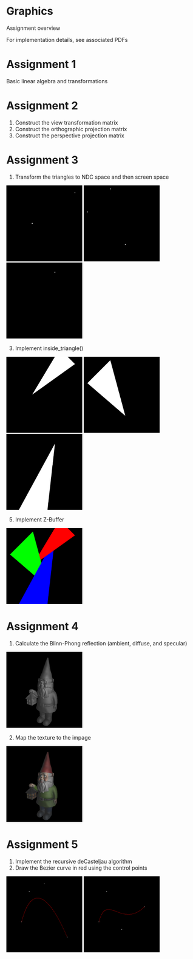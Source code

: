 # Graphics

Assignment overview

For implementation details, see associated PDFs

# Assignment 1
Basic linear algebra and transformations

# Assignment 2
1. Construct the view transformation matrix
2. Construct the orthographic projection matrix
3. Construct the perspective projection matrix

# Assignment 3
1. Transform the triangles to NDC space and then screen space

<img src="https://github.com/Mike-Petrus/Graphics/blob/main/Assignment%203/build/linux/x86_64/release/part-1-triangle-1.png?raw=true" width="200"/> <img src="https://github.com/Mike-Petrus/Graphics/blob/main/Assignment%203/build/linux/x86_64/release/part-1-triangle-2.png?raw=true" width="200"/> <img src="https://github.com/Mike-Petrus/Graphics/blob/main/Assignment%203/build/linux/x86_64/release/part-1-triangle-3.png?raw=true" width="200"/>

3. Implement inside_triangle()

<img src="https://github.com/Mike-Petrus/Graphics/blob/main/Assignment%203/build/linux/x86_64/release/part-2-triangle-1.png?raw=true" width="200"/> <img src="https://github.com/Mike-Petrus/Graphics/blob/main/Assignment%203/build/linux/x86_64/release/part-2-triangle-2.png?raw=true" width="200"/> <img src="https://github.com/Mike-Petrus/Graphics/blob/main/Assignment%203/build/linux/x86_64/release/part-2-triangle-3.png?raw=true" width="200"/>

5. Implement Z-Buffer
<img src="https://github.com/Mike-Petrus/Graphics/blob/main/Assignment%203/build/linux/x86_64/release/part-3.png?raw=true" width="200"/>

# Assignment 4
1. Calculate the Blinn-Phong reflection (ambient, diffuse, and specular)
<img src="https://github.com/Mike-Petrus/Graphics/blob/main/Assignment%204/part-1.png?raw=true" width="200"/>

2. Map the texture to the impage
<img src="https://github.com/Mike-Petrus/Graphics/blob/main/Assignment%204/part-2.png?raw=true" width="200"/>

# Assignment 5
1. Implement the recursive deCasteljau algorithm
2. Draw the Bezier curve in red using the control points

<img src="https://github.com/Mike-Petrus/Graphics/blob/main/Assignment%205/build/linux/x86_64/release/bezier_curve_0.png?raw=true" width="200"/> <img src="https://github.com/Mike-Petrus/Graphics/blob/main/Assignment%205/build/linux/x86_64/release/bezier_curve_1.png?raw=true" width="200"/>
